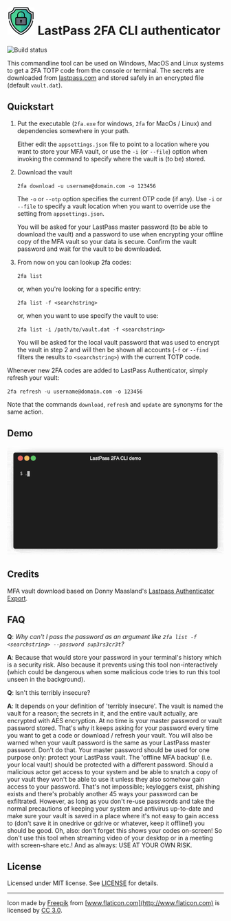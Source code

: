 # ![Logo](logo.png) LastPass 2FA CLI authenticator

![Build status](https://github.com/RobThree/2FACLIClient/actions/workflows/build.yml/badge.svg)

This commandline tool can be used on Windows, MacOS and Linux systems to get a 2FA TOTP code from the console or terminal. The secrets are downloaded from [lastpass.com](https://lastpass.com) and stored safely in an encrypted file (default `vault.dat`).

## Quickstart

1. Put the executable (`2fa.exe` for windows, `2fa` for MacOs / Linux) and dependencies somewhere in your path.

   Either edit the `appsettings.json` file to point to a location where you want to store your MFA vault, or use the `-i` (or `--file`) option when invoking the command to specify where the vault is (to be) stored.

2. Download the vault

   `2fa download -u username@domain.com -o 123456`
   
   The `-o` or `--otp` option specifies the current OTP code (if any). Use `-i` or `--file` to specify a vault location when you want to override use the setting from `appsettings.json`.
   
   You will be asked for your LastPass master password (to be able to download the vault) and a password to use when encrypting your offline copy of the MFA vault so your data is secure. Confirm the vault password and wait for the vault to be downloaded.

3. From now on you can lookup 2fa codes:

    `2fa list`

    or, when you're looking for a specific entry:

    `2fa list -f <searchstring>`

    or, when you want to use specify the vault to use:

    `2fa list -i /path/to/vault.dat -f <searchstring>`

    You will be asked for the local vault password that was used to encrypt the vault in step 2 and will then be shown all accounts (`-f` or `--find` filters the results to `<searchstring>`) with the current TOTP code.

Whenever new 2FA codes are added to LastPass Authenticator, simply refresh your vault:

`2fa refresh -u username@domain.com -o 123456`

Note that the commands `download`, `refresh` and `update` are synonyms for the same action.

## Demo

![Demo](demo.gif)

## Credits

MFA vault download based on Donny Maasland's [Lastpass Authenticator Export](https://github.com/dmaasland/lastpass-authenticator-export).

## FAQ

**Q**: _Why can't I pass the password as an argument like `2fa list -f <searchstring> --password sup3rs3cr3t`?_

**A**: Because that would store your password in your terminal's history which is a security risk. Also because it prevents using this tool non-interactively (which could be dangerous when some malicious code tries to run this tool unseen in the background).

**Q**: Isn't this terribly insecure?

**A**: It depends on your definition of 'terribly insecure'. The vault is named the vault for a reason; the secrets in it, and the entire vault actually, are encrypted with AES encryption. At no time is your master password or vault password stored. That's why it keeps asking for your password every time you want to get a code or download / refresh your vault. You will also be warned when your vault password is the same as your LastPass master password. Don't do that. Your master password should be used for one purpose only: protect your LastPass vault. The 'offline MFA backup' (i.e. your local vault) should be protected with a different password. Should a malicious actor get access to your system and be able to snatch a copy of your vault they won't be able to use it unless they also somehow gain access to your password. That's not impossible; keyloggers exist, phishing exists and there's probably another 45 ways your password can be exfiltrated. However, as long as you don't re-use passwords and take the normal precautions of keeping your system and antivirus up-to-date and make sure your vault is saved in a place where it's not easy to gain access to (don't save it in onedrive or gdrive or whatever, keep it offline!) you should be good. Oh, also: don't forget this shows your codes on-screen! So don't use this tool when streaming video of your desktop or in a meeting with screen-share etc.! And as always: USE AT YOUR OWN RISK.

## License

Licensed under MIT license. See [LICENSE](LICENSE) for details.

---

Icon made by [Freepik](http://www.flaticon.com/authors/freepik) from [www.flaticon.com](http://www.flaticon.com) is licensed by [CC 3.0](http://creativecommons.org/licenses/by/3.0/).